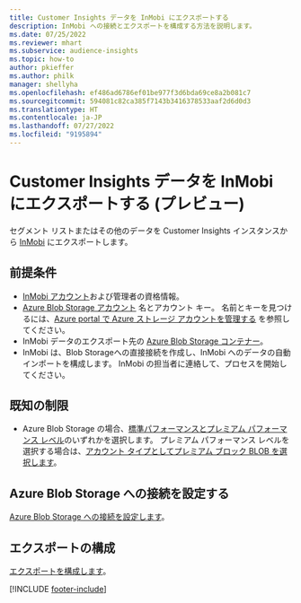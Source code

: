 ```yaml
---
title: Customer Insights データを InMobi にエクスポートする
description: InMobi への接続とエクスポートを構成する方法を説明します。
ms.date: 07/25/2022
ms.reviewer: mhart
ms.subservice: audience-insights
ms.topic: how-to
author: pkieffer
ms.author: philk
manager: shellyha
ms.openlocfilehash: ef486ad6786ef01be977f3d6bda69ce8a2b081c7
ms.sourcegitcommit: 594081c82ca385f7143b3416378533aaf2d6d0d3
ms.translationtype: HT
ms.contentlocale: ja-JP
ms.lasthandoff: 07/27/2022
ms.locfileid: "9195894"
---
```

# <a name="export-customer-insights-data-to-inmobi-preview"></a>Customer Insights データを InMobi にエクスポートする (プレビュー)

セグメント リストまたはその他のデータを Customer Insights インスタンスから [InMobi](https://www.inmobi.com/) にエクスポートします。

## <a name="prerequisites"></a>前提条件

- [InMobi アカウント](https://www.inmobi.com/)および管理者の資格情報。
- [Azure Blob Storage アカウント](/azure/storage/blobs/create-data-lake-storage-account) 名とアカウント キー。 名前とキーを見つけるには、[Azure portal で Azure ストレージ アカウントを管理する](/azure/storage/common/storage-account-manage) を参照してください。
- InMobi データのエクスポート先の [Azure Blob Storage コンテナー](/azure/storage/blobs/storage-quickstart-blobs-portal#create-a-container)。
- InMobi は、Blob Storageへの直接接続を作成し、InMobi へのデータの自動インポートを構成します。 InMobi の担当者に連絡して、プロセスを開始してください。

## <a name="known-limitations"></a>既知の制限

- Azure Blob Storage の場合、[標準パフォーマンスとプレミアム パフォーマンス レベル](/azure/storage/blobs/storage-blob-performance-tiers)のいずれかを選択します。 プレミアム パフォーマンス レベルを選択する場合は、[アカウント タイプとしてプレミアム ブロック BLOB を選択します](/azure/storage/common/storage-account-overview#types-of-storage-accounts)。

## <a name="set-up-connection-to-azure-blob-storage"></a>Azure Blob Storage への接続を設定する

[Azure Blob Storage への接続を設定します](export-azure-blob-storage.md)。

## <a name="configure-an-export"></a>エクスポートの構成

[エクスポートを構成します](export-azure-blob-storage.md#configure-an-export)。

[!INCLUDE [footer-include](includes/footer-banner.md)]

